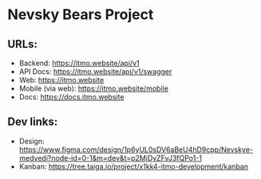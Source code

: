 # Nevsky Bears Project

## URLs:

- Backend: https://itmo.website/api/v1
- API Docs: https://itmo.website/api/v1/swagger
- Web: https://itmo.website
- Mobile (via web): https://itmo.website/mobile
- Docs: https://docs.itmo.website

## Dev links:
- Design: https://www.figma.com/design/1p6yUL0sDV6aBeU4hD9cpp/Nevskye-medvedi?node-id=0-1&m=dev&t=p2MjDyZFvJ3fQPo1-1
- Kanban: https://tree.taiga.io/project/x1kk4-itmo-development/kanban
